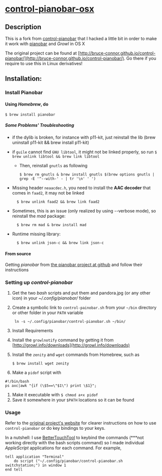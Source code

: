 [control-pianobar-osx](https://github.com/ubuntuslave/control-pianobar-osx)
================

## Description

This is a fork from [control-pianobar](http://bruce-connor.github.io/control-pianobar/)
that I hacked a little bit in order to make it work with [pianobar](http://6xq.net/projects/pianobar/) and *Growl* in OS X

The original project can be found at
[http://bruce-connor.github.io/control-pianobar/](http://bruce-connor.github.io/control-pianobar/).
Go there if you require to use this in Linux derivatives!

## Installation:

### Install Pianobar

#### Using *Homebrew*, do

    $ brew install pianobar

##### Some Problems' Troubleshooting
- if the dylib is broken, for instance with p11-kit, just reinstall the lib (brew uninstall p11-kit && brew install p11-kit)
- if `guile` cannot find `GNU libtool`, it might not be linked properly, so run `$ brew unlink libtool && brew link libtool`
  - Then, reinstall `gnutls` as following
   
        $ brew rm gnutls & brew install gnutls $(brew options gnutls | grep -E '^--with-' - | tr '\n' ' ')
          
- Missing header `neaacdec.h`, you need to install the **AAC decoder** that comes in `faad2`, it may not be linked
    
        $ brew unlink faad2 && brew link faad2

- Sometimes, this is an issue (only realized by using --verbose mode), so reinstall the *mad* package:

        $ brew rm mad & brew install mad
          
- Runtime missing library:

        $ brew unlink json-c && brew link json-c                   


#### From source
Getting *pianobar* from [the pianobar project at github](https://github.com/PromyLOPh/pianobar/) and follow their instructions

### Setting up *control-pianobar*

1. Get the two *bash* scripts and put them and pandora.jpg (or any other icon) in your *~/.config/pianobar/* folder
1. Create a symbolic link to `control-painobar.sh` from your `~/bin` directory or other folder in your `PATH` variable

        ln -s ~/.config/pianobar/control-pianobar.sh ~/bin/
    
1. Install Requirements
  1. Install the `growlnotify` command by getting it from [http://growl.info/downloads](http://growl.info/downloads)
  2. Install the `zenity` and `wget` commands from Homebrew, such as 
      
        `$ brew install wget zenity`

1. Make a `pidof` script with
            
```
#!/bin/bash
ps axc|awk "{if (\$5==\"$1\") print \$1}";
```

  1. Make it executable with `$ chmod a+x pidof`
  2. Save it somewhere in your `$PATH` locations so it can be found

### Usage

Refer to the [original project's website](http://bruce-connor.github.io/control-pianobar/) for clearer instructions on how to use `control-pianobar` or do key bindings to your keys.

In a nutshell: I use [BetterTouchTool](http://bettertouchtool.net) to keybind the commands (***not working directly with the bash scripts command) so I made individual *AppleScript* applications for each command. For example,

    tell application "Terminal"
        do script ("~/.config/pianobar/control-pianobar.sh switchstation;") in window 1
    end tell


